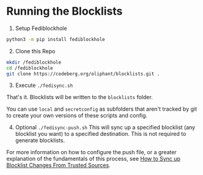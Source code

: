 # Running the Blocklists

1. Setup Fediblockhole
```bash
python3 -m pip install fediblockhole
```

2. Clone this Repo
```bash
mkdir /fediblockhole
cd /fediblockhole
git clone https://codeberg.org/oliphant/blocklists.git .
```

3. Execute
`./fedisync.sh`

That's it. Blocklists will be written to the `blocklists` folder.

You can use `local` and `secretconfig` as subfolders that aren't tracked by git to create your own versions of these scripts and config.

4. Optional
`./fedisync-push.sh`
This will sync up a specified blocklist (any blocklist you want) to a specified destination. This is not required to generate blocklists.

For more information on how to configure the push file, or a greater explanation of the fundamentals of this process, see [How to Sync up Blocklist Changes From Trusted Sources](https://writer.oliphant.social/oliphant/how-to-sync-up-blocklist-changes-from-trusted-sources).

